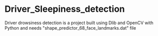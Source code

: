 # Driver_Sleepiness_detection
Driver drowsiness detection is a project built using Dlib and OpenCV with Python and needs  "shape_predictor_68_face_landmarks.dat" file
